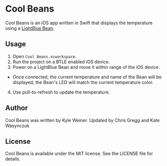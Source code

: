 # Cool Beans 

Cool Beans is an iOS app written in Swift that displays the temperature using a [LightBlue Bean](https://punchthrough.com/bean/).

## Usage

1. Open `Cool Beans.xcworkspace`.
2. Run the project on a BTLE enabled iOS device.
3. Power on a LightBlue Bean and move it within range of the iOS device.
 - Once connected, the current temperature and name of the Bean will be displayed; the Bean's LED will match the current temperature color.
4. Use pull-to-refresh to update the temperature.

## Author

Cool Beans was written by Kyle Weiner.
Updated by Chris Gregg and Kate Wasynczuk

## License

Cool Beans is available under the MIT license. See the LICENSE file for details.
